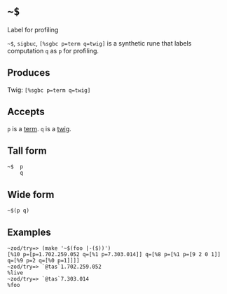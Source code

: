 `~$`
====

Label for profiling

`~$`, `sigbuc`, `[%sgbc p=term q=twig]` is a synthetic rune that labels
computation `q` as `p` for profiling.

Produces
--------

Twig: `[%sgbc p=term q=twig]`

Accepts
-------

`p` is a [term](). `q` is a [twig]().

Tall form
---------

    ~$  p
        q

Wide form
---------

    ~$(p q)

Examples
--------

    ~zod/try=> (make '~$(foo |-($))')
    [%10 p=[p=1.702.259.052 q=[%1 p=7.303.014]] q=[%8 p=[%1 p=[9 2 0 1]] q=[%9 p=2 q=[%0 p=1]]]]
    ~zod/try=> `@tas`1.702.259.052
    %live
    ~zod/try=> `@tas`7.303.014
    %foo
